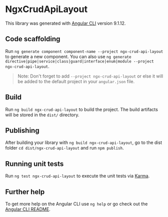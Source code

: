 # NgxCrudApiLayout

This library was generated with [Angular CLI](https://github.com/angular/angular-cli) version 9.1.12.

## Code scaffolding

Run `ng generate component component-name --project ngx-crud-api-layout` to generate a new component. You can also use `ng generate directive|pipe|service|class|guard|interface|enum|module --project ngx-crud-api-layout`.
> Note: Don't forget to add `--project ngx-crud-api-layout` or else it will be added to the default project in your `angular.json` file. 

## Build

Run `ng build ngx-crud-api-layout` to build the project. The build artifacts will be stored in the `dist/` directory.

## Publishing

After building your library with `ng build ngx-crud-api-layout`, go to the dist folder `cd dist/ngx-crud-api-layout` and run `npm publish`.

## Running unit tests

Run `ng test ngx-crud-api-layout` to execute the unit tests via [Karma](https://karma-runner.github.io).

## Further help

To get more help on the Angular CLI use `ng help` or go check out the [Angular CLI README](https://github.com/angular/angular-cli/blob/master/README.md).

